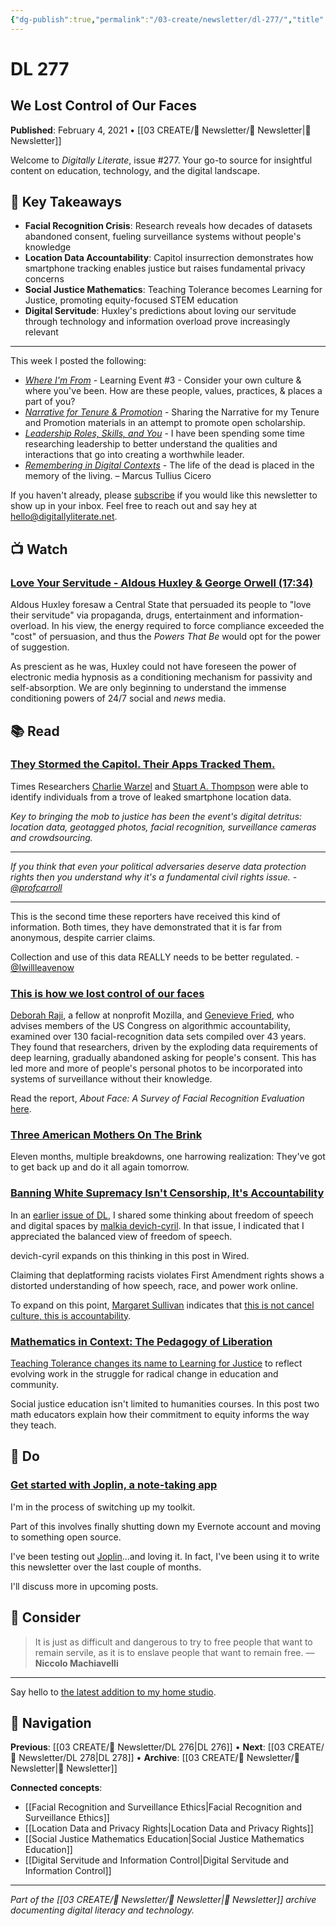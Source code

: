 ```yaml
---
{"dg-publish":true,"permalink":"/03-create/newsletter/dl-277/","title":"We Lost Control of Our Faces","tags":["facial-recognition","surveillance","data-privacy","capitol-insurrection","location-tracking","social-justice","mathematics-education"],"created":"2021-02-04","updated":"2025-01-29"}
---
```



# DL 277
## We Lost Control of Our Faces

**Published**: February 4, 2021 • [[03 CREATE/📧 Newsletter/📧 Newsletter\|📧 Newsletter]]

Welcome to *Digitally Literate*, issue #277. Your go-to source for insightful content on education, technology, and the digital landscape.

## 🔖 Key Takeaways
- **Facial Recognition Crisis**: Research reveals how decades of datasets abandoned consent, fueling surveillance systems without people's knowledge
- **Location Data Accountability**: Capitol insurrection demonstrates how smartphone tracking enables justice but raises fundamental privacy concerns
- **Social Justice Mathematics**: Teaching Tolerance becomes Learning for Justice, promoting equity-focused STEM education
- **Digital Servitude**: Huxley's predictions about loving our servitude through technology and information overload prove increasingly relevant

---

This week I posted the following:

- *[Where I'm From](https://walkmy.world/start-walking/walk2021/le3/)* - Learning Event #3 - Consider your own culture & where you've been. How are these people, values, practices, & places a part of you? 
- *[Narrative for Tenure & Promotion](https://wiobyrne.com/narrative/)* - Sharing the Narrative for my Tenure and Promotion materials in an attempt to promote open scholarship.
- *[Leadership Roles, Skills, and You](https://wiobyrne.com/leadership-roles-skills-and-you/)* - I have been spending some time researching leadership to better understand the qualities and interactions that go into creating a worthwhile leader.
- *[Remembering in Digital Contexts](https://wiobyrne.com/remembering-in-digital-contexts/)* - The life of the dead is placed in the memory of the living. – Marcus Tullius Cicero

If you haven't already, please [subscribe](https://digitallyliterate.net/subscribe/) if you would like this newsletter to show up in your inbox. Feel free to reach out and say hey at [hello@digitallyliterate.net](mailto:hello@digitallyliterate.net).

## 📺 Watch

### [Love Your Servitude - Aldous Huxley & George Orwell (17:34)](https://www.youtube.com/watch?v=caCkMX6YdYU)

Aldous Huxley foresaw a Central State that persuaded its people to "love their servitude" via propaganda, drugs, entertainment and information-overload. In his view, the energy required to force compliance exceeded the "cost" of persuasion, and thus the *Powers That Be* would opt for the power of suggestion.

As prescient as he was, Huxley could not have foreseen the power of electronic media hypnosis as a conditioning mechanism for passivity and self-absorption. We are only beginning to understand the immense conditioning powers of 24/7 social and *news* media. 

## 📚 Read

### [They Stormed the Capitol. Their Apps Tracked Them.](https://www.nytimes.com/2021-02-05/opinion/capitol-attack-cellphone-data.html)

Times Researchers [Charlie Warzel](https://twitter.com/cwarzel) and [Stuart A. Thompson](https://twitter.com/stuartathompson) were able to identify individuals from a trove of leaked smartphone location data.

*Key to bringing the mob to justice has been the event's digital detritus: location data, geotagged photos, facial recognition, surveillance cameras and crowdsourcing.*

* * *
*If you think that even your political adversaries deserve data protection rights then you understand why it's a fundamental civil rights issue. - [@profcarroll](https://twitter.com/profcarroll/status/1357679872278167554)*

* * *

This is the second time these reporters have received this kind of information. Both times, they have demonstrated that it is far from anonymous, despite carrier claims.

Collection and use of this data REALLY needs to be better regulated. - [@Iwillleavenow](https://twitter.com/Iwillleavenow/status/1357702171219816449)

### [This is how we lost control of our faces](https://www.technologyreview.com/2021-02-05/1017388/ai-deep-learning-facial-recognition-data-history/)

[Deborah Raji](https://twitter.com/rajiinio), a fellow at nonprofit Mozilla, and [Genevieve Fried](https://www.techcongress.io/genevieve-fried), who advises members of the US Congress on algorithmic accountability, examined over 130 facial-recognition data sets compiled over 43 years. They found that researchers, driven by the exploding data requirements of deep learning, gradually abandoned asking for people's consent. This has led more and more of people's personal photos to be incorporated into systems of surveillance without their knowledge.

Read the report, *About Face: A Survey of Facial Recognition Evaluation* [here](https://arxiv.org/pdf/2102.00813.pdf). 

### [Three American Mothers On The Brink](https://www.nytimes.com/interactive/2021-02-04/parenting/covid-pandemic-mothers-primal-scream.html)

Eleven months, multiple breakdowns, one harrowing realization: They've got to get back up and do it all again tomorrow.

### [Banning White Supremacy Isn't Censorship, It's Accountability](https://www.wired.com/story/banning-white-supremacy-censorship-accountability/)

In an [earlier issue of DL](https://digitallyliterate.net/dl-275/), I shared some thinking about freedom of speech and digital spaces by [malkia devich-cyril](https://twitter.com/culturejedi). In that issue, I indicated that I appreciated the balanced view of freedom of speech.

devich-cyril expands on this thinking in this post in Wired. 

Claiming that deplatforming racists violates First Amendment rights shows a distorted understanding of how speech, race, and power work online.

To expand on this point, [Margaret Sullivan](https://twitter.com/Sulliview) indicates that [this is not cancel culture, this is accountability](https://www.washingtonpost.com/lifestyle/media/cancel-culture-criticism-accountability/2021-01-29/8d24d2d4-6180-11eb-9061-07abcc1f9229_story.html).   

### [Mathematics in Context: The Pedagogy of Liberation](https://www.learningforjustice.org/magazine/spring-2021/mathematics-in-context-the-pedagogy-of-liberation)

[Teaching Tolerance changes its name to Learning for Justice](https://www.splcenter.org/news/2021-02-03/learning-justice-teaching-tolerance-changes-its-name-reflect-evolving-work-struggle-radical) to reflect evolving work in the struggle for radical change in education and community. 

Social justice education isn't limited to humanities courses. In this post two math educators explain how their commitment to equity informs the way they teach.

## 🔨 Do

### [Get started with Joplin, a note-taking app](https://opensource.com/article/19/1/productivity-tool-joplin)

I'm in the process of switching up my toolkit. 

Part of this involves finally shutting down my Evernote account and moving to something open source. 

I've been testing out [Joplin](https://joplinapp.org/)...and loving it. In fact, I've been using it to write this newsletter over the last couple of months. 

I'll discuss more in upcoming posts. 

## 🤔 Consider

> It is just as difficult and dangerous to try to free people that want to remain servile, as it is to enslave people that want to remain free.
> — **Niccolo Machiavelli**

---

Say hello to [the latest addition to my home studio](https://www.youtube.com/watch?v=qhkRNpmGuYs). 

## 🔗 Navigation

**Previous**: [[03 CREATE/📧 Newsletter/DL 276\|DL 276]] • **Next**: [[03 CREATE/📧 Newsletter/DL 278\|DL 278]] • **Archive**: [[03 CREATE/📧 Newsletter/📧 Newsletter\|📧 Newsletter]]

**Connected concepts**:
- [[Facial Recognition and Surveillance Ethics\|Facial Recognition and Surveillance Ethics]]
- [[Location Data and Privacy Rights\|Location Data and Privacy Rights]]
- [[Social Justice Mathematics Education\|Social Justice Mathematics Education]]
- [[Digital Servitude and Information Control\|Digital Servitude and Information Control]]

---

*Part of the [[03 CREATE/📧 Newsletter/📧 Newsletter\|📧 Newsletter]] archive documenting digital literacy and technology.*